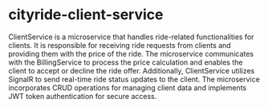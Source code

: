 # cityride-client-service
ClientService is a microservice that handles ride-related functionalities for clients. It is responsible for receiving ride requests from clients and providing them with the price of the ride. The microservice communicates with the BillingService to process the price calculation and enables the client to accept or decline the ride offer. Additionally, ClientService utilizes SignalR to send real-time ride status updates to the client. The microservice incorporates CRUD operations for managing client data and implements JWT token authentication for secure access.
